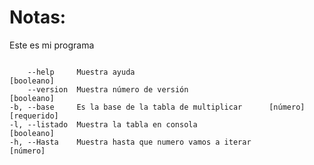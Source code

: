 # Notas:
Este es mi programa 
```````````````````````

    --help     Muestra ayuda                                        [booleano]
    --version  Muestra número de versión                            [booleano]
-b, --base     Es la base de la tabla de multiplicar      [número] [requerido]
-l, --listado  Muestra la tabla en consola                          [booleano]
-h, --Hasta    Muestra hasta que numero vamos a iterar                [número]


```````````````````````